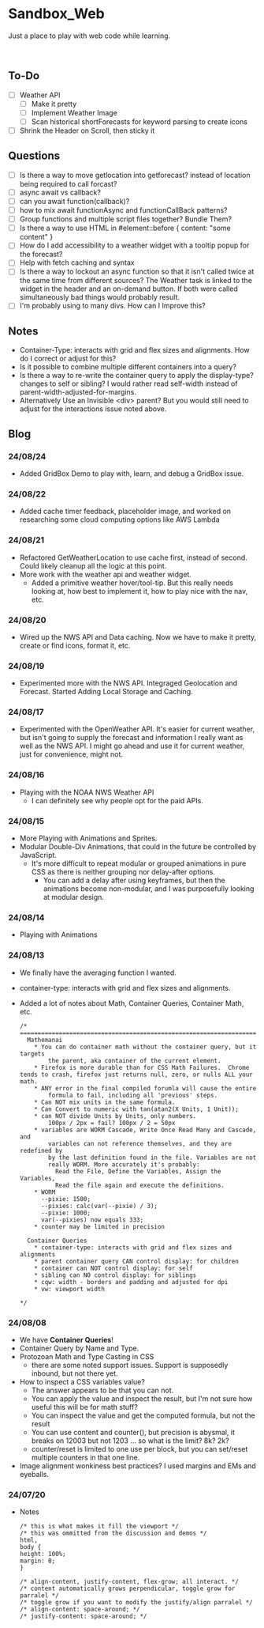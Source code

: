 # Sandbox_Web

Just a place to play with web code while learning. <br>

<br>

## To-Do

- [ ] Weather API
  - [ ] Make it pretty
  - [ ] Implement Weather Image
  - [ ] Scan historical shortForecasts for keyword parsing to create icons
- [ ] Shrink the Header on Scroll, then sticky it

## Questions

- [ ] Is there a way to move getlocation into getforecast? instead of location being required to call forcast?
- [ ] async await vs callback?
- [ ] can you await function(callback)?
- [ ] how to mix await functionAsync and functionCallBack patterns?
- [ ] Group functions and multiple script files together? Bundle Them?
- [ ] Is there a way to use HTML in #element::before { content: "some content" }
- [ ] How do I add accessibility to a weather widget with a tooltip popup for the forecast?
- [ ] Help with fetch caching and syntax
- [ ] Is there a way to lockout an async function so that it isn't called twice at the same time from different sources? The Weather task is linked to the widget in the header and an on-demand button. If both were called simultaneously bad things would probably result.
- [ ] I'm probably using to many divs. How can I Improve this?

## Notes

- Container-Type: interacts with grid and flex sizes and alignments. How do I correct or adjust for this?
- Is it possible to combine multiple different containers into a query?
- Is there a way to re-write the container query to apply the display-type? changes to self or sibling? I would rather read self-width instead of parent-width-adjusted-for-margins.
- Alternatively Use an Invisible \<div> parent? But you would still need to adjust for the interactions issue noted above.

## Blog

### 24/08/24

- Added GridBox Demo to play with, learn, and debug a GridBox issue.

### 24/08/22

- Added cache timer feedback, placeholder image, and worked on researching some cloud computing options like AWS Lambda

### 24/08/21

- Refactored GetWeatherLocation to use cache first, instead of second. Could likely cleanup all the logic at this point.
- More work with the weather api and weather widget.
  - Added a primitive weather hover/tool-tip. But this really needs looking at, how best to implement it, how to play nice with the nav, etc.

### 24/08/20

- Wired up the NWS API and Data caching. Now we have to make it pretty, create or find icons, format it, etc.

### 24/08/19

- Experimented more with the NWS API. Integraged Geolocation and Forecast. Started Adding Local Storage and Caching.

### 24/08/17

- Experimented with the OpenWeather API. It's easier for current weather, but isn't going to supply the forecast and information I really want as well as the NWS API. I might go ahead and use it for current weather, just for convenience, might not.

### 24/08/16

- Playing with the NOAA NWS Weather API
  - I can definitely see why people opt for the paid APIs.

### 24/08/15

- More Playing with Animations and Sprites.
- Modular Double-Div Animations, that could in the future be controlled by JavaScript.
  - It's more difficult to repeat modular or grouped animations in pure CSS as there is neither grouping nor delay-after options.
    - You can add a delay after using keyframes, but then the animations become non-modular, and I was purposefully looking at modular design.

### 24/08/14

- Playing with Animations

### 24/08/13

- We finally have the averaging function I wanted.
- container-type: interacts with grid and flex sizes and alignments.
- Added a lot of notes about Math, Container Queries, Container Math, etc.

  ```
  /* ========================================================================
    Mathemanai
      * You can do container math without the container query, but it targets
          the parent, aka container of the current element.
      * Firefox is more durable than for CSS Math Failures.  Chrome tends to crash, firefox just returns null, zero, or nulls ALL your math.
      * ANY error in the final compiled forumla will cause the entire
          formula to fail, including all 'previous' steps.
      * Can NOT mix units in the same formula.
      * Can Convert to numeric with tan(atan2(X Units, 1 Unit));
      * can NOT divide Units by Units, only numbers.
          100px / 2px = fail? 100px / 2 = 50px
      * variables are WORM Cascade, Write Once Read Many and Cascade, and
          variables can not reference themselves, and they are redefined by
          by the last definition found in the file. Variables are not
          really WORM. More accurately it's probably:
            Read the File, Define the Variables, Assign the Variables,
            Read the file again and execute the definitions.
      * WORM
        --pixie: 1500;
        --pixies: calc(var(--pixie) / 3);
        --pixie: 1000;
        var(--pixies) now equals 333;
      * counter may be limited in precision

    Container Queries
      * container-type: interacts with grid and flex sizes and alignments
      * parent container query CAN control display: for children
      * container can NOT control display: for self
      * sibling can NO control display: for siblings
      * cqw: width - borders and padding and adjusted for dpi
      * vw: viewport width

  */
  ```

### 24/08/08

- We have **Container Queries**!
- Container Query by Name and Type.
- Protozoan Math and Type Casting in CSS
  - there are some noted support issues. Support is supposedly inbound, but not there yet.
- How to inspect a CSS variables value?
  - The answer appears to be that you can not.
  - You can apply the value and inspect the result, but I'm not sure how useful this will be for math stuff?
  - You can inspect the value and get the computed formula, but not the result
  - You can use content and counter(), but precision is abysmal, it breaks on 12003 but not 1203 ... so what is the limit? 8k? 2k?
  - counter/reset is limited to one use per block, but you can set/reset multiple counters in that one line.
- Image alignment wonkiness best practices? I used margins and EMs and eyeballs.

### 24/07/20

- Notes

  ```
  /* this is what makes it fill the viewport */
  /* this was ommitted from the discussion and demos */
  html,
  body {
  height: 100%;
  margin: 0;
  }
  ```

  ```
  /* align-content, justify-content, flex-grow; all interact. */
  /* content automatically grows perpendicular, toggle grow for parralel */
  /* toggle grow if you want to modify the justify/align parralel */
  /* align-content: space-around; */
  /* justify-content: space-around; */
  ```

